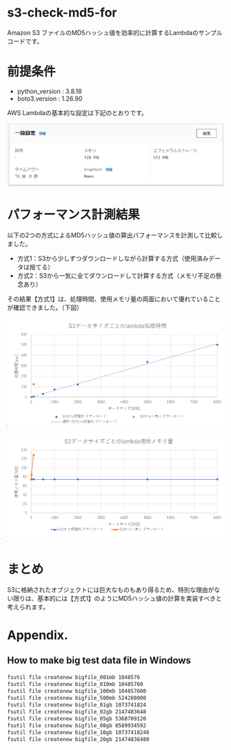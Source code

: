 # s3-check-md5-for

Amazon S3 ファイルのMD5ハッシュ値を効率的に計算するLambdaのサンプルコードです。

# 前提条件

* python_version :  3.8.18
* boto3.version :  1.26.90

AWS Lambdaの基本的な設定は下記のとおりです。

![alt text](assets/image-lambda-settings.png)

# パフォーマンス計測結果

以下の2つの方式によるMD5ハッシュ値の算出パフォーマンスを計測して比較しました。

* 方式1：S3から少しずつダウンロードしながら計算する方式（使用済みデータは捨てる）
* 方式2：S3から一気に全てダウンロードして計算する方式（メモリ不足の懸念あり）

その結果【方式1】は、処理時間、使用メモリ量の両面において優れていることが確認できました。（下図）

![alt text](assets/image-lambda-duration.png)

![alt text](assets/image-lambda-memory.png)

# まとめ

S3に格納されたオブジェクトには巨大なものもあり得るため、特別な理由がない限りは、基本的には【方式1】のようにMD5ハッシュ値の計算を実装すべきと考えられます。

# Appendix.

## How to make big test data file in Windows

```
fsutil file createnew bigfile_001mb 1048576
fsutil file createnew bigfile_010mb 10485760
fsutil file createnew bigfile_100mb 104857600
fsutil file createnew bigfile_500mb 524288000
fsutil file createnew bigfile_01gb 1073741824
fsutil file createnew bigfile_02gb 2147483648
fsutil file createnew bigfile_05gb 5368709120
fsutil file createnew bigfile_08gb 8589934592
fsutil file createnew bigfile_10gb 10737418240
fsutil file createnew bigfile_20gb 21474836480
```
